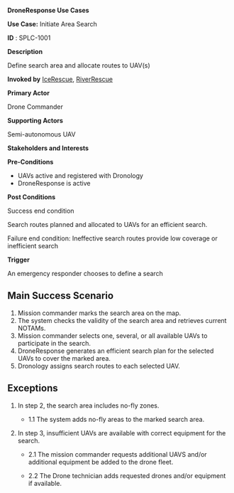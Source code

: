 **DroneResponse Use Cases**

**Use Case:** Initiate Area Search

**ID** : SPLC-1001

**Description**

Define search area and allocate routes to UAV(s)

**Invoked by**
[IceRescue](../main/IceRescue.md), [RiverRescue](../main/RiverRescue.md)

**Primary Actor**

Drone Commander

**Supporting Actors**

Semi-autonomous UAV

**Stakeholders and Interests**

**Pre-Conditions**

- UAVs active and registered with Dronology
- DroneResponse is active

**Post Conditions**

Success end condition

Search routes planned and allocated to UAVs for an efficient search.

Failure end condition:
 Ineffective search routes provide low coverage or inefficient search

**Trigger**

An emergency responder chooses to define a search

## Main Success Scenario

1. Mission commander marks the search area on the map.
2. The system checks the validity of the search area and retrieves current NOTAMs.
3. Mission commander selects one, several, or all available UAVs to participate in the search.
4. DroneResponse generates an efficient search plan for the selected UAVs to cover the marked area.
5. Dronology assigns search routes to each selected UAV.

## Exceptions

1. In step 2, the search area includes no-fly zones.

   * 1.1 The system adds no-fly areas to the marked search area.

2. In step 3, insufficient UAVs are available with correct equipment for the search.

   * 2.1 The mission commander requests additional UAVS and/or additional equipment be added to the drone fleet.

   * 2.2 The Drone technician adds requested drones and/or equipment if available.
